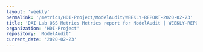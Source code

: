 ```yaml
---
layout: 'weekly'
permalink: '/metrics/HDI-Project/ModelAudit/WEEKLY-REPORT-2020-02-23'
title: 'DAI Lab OSS Metrics Metrics report for ModelAudit | WEEKLY-REPORT-2020-02-23'
organization: 'HDI-Project'
repository: 'ModelAudit'
current_date: '2020-02-23'
---
```

